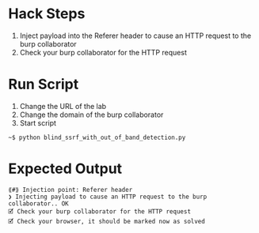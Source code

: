 # Hack Steps

1. Inject payload into the Referer header to cause an HTTP request to the burp collaborator
2. Check your burp collaborator for the HTTP request

# Run Script

1. Change the URL of the lab
2. Change the domain of the burp collaborator
3. Start script

```
~$ python blind_ssrf_with_out_of_band_detection.py
```

# Expected Output

```
⟪#⟫ Injection point: Referer header
❯ Injecting payload to cause an HTTP request to the burp collaborator.. OK
🗹 Check your burp collaborator for the HTTP request
🗹 Check your browser, it should be marked now as solved
```
